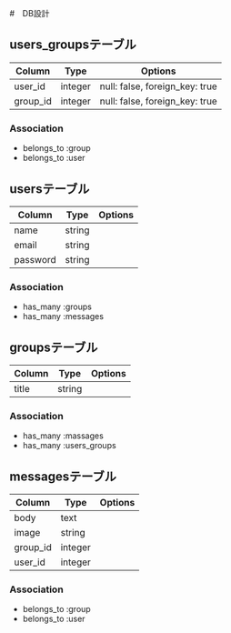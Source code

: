 #　DB設計

## users_groupsテーブル

|Column|Type|Options|
|------|----|-------|
|user_id|integer|null: false, foreign_key: true|
|group_id|integer|null: false, foreign_key: true|

### Association
- belongs_to :group
- belongs_to :user

## usersテーブル

|Column|Type|Options|
|------|----|-------|
|name|string|
|email|string|
|password|string|

### Association
- has_many :groups
- has_many :messages

## groupsテーブル

|Column|Type|Options|
|------|----|-------|
|title|string|

### Association
- has_many :massages
- has_many :users_groups

## messagesテーブル

|Column|Type|Options|
|------|----|-------|
|body|text|
|image|string|
|group_id|integer|
|user_id|integer|

### Association
- belongs_to :group
- belongs_to :user